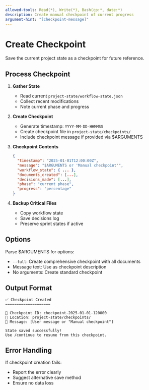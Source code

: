```yaml
---
allowed-tools: Read(*), Write(*), Bash(cp:*, date:*)
description: Create manual checkpoint of current progress
argument-hint: "[checkpoint-message]"
---
```


# Create Checkpoint

Save the current project state as a checkpoint for future reference.

## Process Checkpoint

1. **Gather State**
   - Read current `project-state/workflow-state.json`
   - Collect recent modifications
   - Note current phase and progress

2. **Create Checkpoint**
   - Generate timestamp: `YYYY-MM-DD-HHMMSS`
   - Create checkpoint file in `project-state/checkpoints/`
   - Include checkpoint message if provided via $ARGUMENTS

3. **Checkpoint Contents**
   ```json
   {
     "timestamp": "2025-01-01T12:00:00Z",
     "message": "$ARGUMENTS or 'Manual checkpoint'",
     "workflow_state": { ... },
     "documents_created": [...],
     "decisions_made": [...],
     "phase": "current phase",
     "progress": "percentage"
   }
   ```

4. **Backup Critical Files**
   - Copy workflow state
   - Save decisions log
   - Preserve sprint states if active

## Options

Parse $ARGUMENTS for options:
- `--full`: Create comprehensive checkpoint with all documents
- Message text: Use as checkpoint description
- No arguments: Create standard checkpoint

## Output Format

```
✅ Checkpoint Created
====================

📍 Checkpoint ID: checkpoint-2025-01-01-120000
💾 Location: project-state/checkpoints/
📝 Message: [User message or "Manual checkpoint"]

State saved successfully!
Use /continue to resume from this checkpoint.
```

## Error Handling

If checkpoint creation fails:
- Report the error clearly
- Suggest alternative save method
- Ensure no data loss